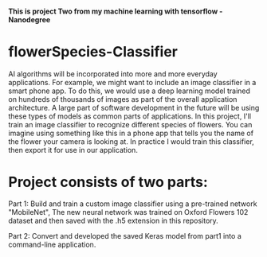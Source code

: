 
#### This is project Two from my machine learning with tensorflow - Nanodegree

# flowerSpecies-Classifier
AI algorithms will be incorporated into more and more everyday applications. For example, we might want to include an image classifier in a smart phone app. To do this, we would use a deep learning model trained on hundreds of thousands of images as part of the overall application architecture. A large part of software development in the future will be using these types of models as common parts of applications.
In this project, I'll train an image classifier to recognize different species of flowers. You can imagine using something like this in a phone app that tells you the name of the flower your camera is looking at. In practice I would train this classifier, then export it for use in our application.


# Project consists of two parts:

Part 1: Build and train a custom image classifier using a pre-trained network "MobileNet", The new neural network was trained on Oxford Flowers 102 dataset and then saved with the .h5 extension in this repository.

Part 2: Convert and developed the saved Keras model from part1 into a command-line application.
